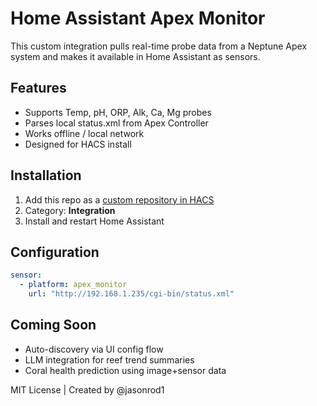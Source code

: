 # Home Assistant Apex Monitor

This custom integration pulls real-time probe data from a Neptune Apex system and makes it available in Home Assistant as sensors.

## Features
- Supports Temp, pH, ORP, Alk, Ca, Mg probes
- Parses local status.xml from Apex Controller
- Works offline / local network
- Designed for HACS install

## Installation
1. Add this repo as a [custom repository in HACS](https://hacs.xyz/)
2. Category: **Integration**
3. Install and restart Home Assistant

## Configuration
```yaml
sensor:
  - platform: apex_monitor
    url: "http://192.168.1.235/cgi-bin/status.xml"
```

## Coming Soon
- Auto-discovery via UI config flow
- LLM integration for reef trend summaries
- Coral health prediction using image+sensor data

MIT License | Created by @jasonrod1
